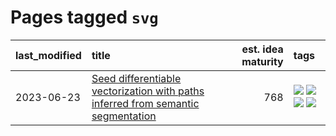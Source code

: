 # Pages tagged `svg`

|last_modified|title|est. idea maturity|tags
|:---|:---|---:|:---|
|2023-06-23|[Seed differentiable vectorization with paths inferred from semantic segmentation](../vectorize_anything.md)|768|[![](https://img.shields.io/badge/tag-experimental-48fb29)](../tags/experimental.md) [![](https://img.shields.io/badge/tag-segmentation-936135)](../tags/segmentation.md) [![](https://img.shields.io/badge/tag-svg-deeba9)](../tags/svg.md) [![](https://img.shields.io/badge/tag-tooling-92ab1c)](../tags/tooling.md)|